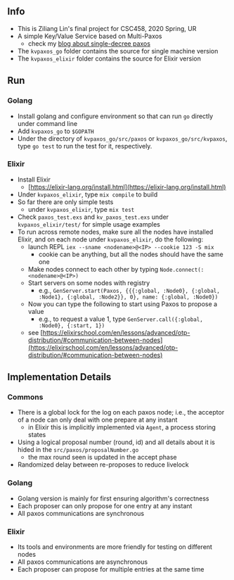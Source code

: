 ## Info
- This is Ziliang Lin's final project for CSC458, 2020 Spring, UR
- A simple Key/Value Service based on Multi-Paxos
    - check my [blog about single-decree paxos](https://medium.com/distributed-knowledge/paxos-consensus-for-beginners-1b8519d3360f)
- The `kvpaxos_go` folder contains the source for single machine version
- The `kvpaxos_elixir` folder contains the source for Elixir version

## Run
### Golang
- Install golang and configure environment so that can run `go` directly under command line 
- Add `kvpaxos_go` to `$GOPATH`
- Under the directory of `kvpaxos_go/src/paxos` or `kvpaxos_go/src/kvpaxos`, type `go test` to run the test for it, respectively.

### Elixir
- Install Elixir 
    - [https://elixir-lang.org/install.html](https://elixir-lang.org/install.html)
- Under `kvpaxos_elixir`, type `mix compile` to build
- So far there are only simple tests
    - under `kvpaxos_elixir`, type `mix test`
- Check `paxos_test.exs` and `kv_paxos_test.exs` under `kvpaxos_elixir/test/` for simple usage examples
- To run across remote nodes, make sure all the nodes have installed Elixir, and on each node under `kvpaxos_elixir`, do the following:
    - launch REPL `iex --sname <nodename>@<IP> --cookie 123 -S mix`
        - cookie can be anything, but all the nodes should have the same one
    - Make nodes connect to each other by typing `Node.connect(:<nodename>@<IP>)`
    - Start servers on some nodes with registry
        - e.g., `GenServer.start(Paxos, {{{:global, :Node0}, {:global, :Node1}, {:global, :Node2}}, 0}, name: {:global, :Node0})`
    - Now you can type the following to start using Paxos to propose a value
        - e.g., to request a value 1, type `GenServer.call({:global, :Node0}, {:start, 1})`
    - see [https://elixirschool.com/en/lessons/advanced/otp-distribution/#communication-between-nodes](https://elixirschool.com/en/lessons/advanced/otp-distribution/#communication-between-nodes)

## Implementation Details

### Commons
- There is a global lock for the log on each paxos node; i.e., the acceptor of a node can only deal with one prepare at any instant
    - in Elixir this is implicitly implemented via `Agent`, a process storing states
- Using a logical proposal number (round, id) and all details about it is hided in the `src/paxos/proposalNumber.go` 
    - the max round seen is updated in the accept phase
- Randomized delay between re-proposes to reduce livelock

### Golang
- Golang version is mainly for first ensuring algorithm's correctness
- Each proposer can only propose for one entry at any instant
- All paxos communications are synchronous

### Elixir
- Its tools and environments are more friendly for testing on different nodes
- All paxos communications are asynchronous
- Each proposer can propose for multiple entries at the same time
